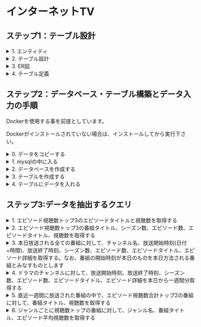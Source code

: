 # インターネットTV

## ステップ1：テーブル設計

<details>
<summary>1. エンティティ</summary>
<p>

- エピソード

- シーズン

- 番組

- タイムスロット

- チャンネル

- 番組ジャンル

- ジャンル

</p>
</details>

<details>
<summary>2. テーブル設計</summary>
<p>

[エピソード]
- エピソードID
- エピソード番号(数)
- タイトル
- エピソード詳細
- 動画時間
- 公開日
- 視聴数
- シーズンID
- 番組ID

    プライマリーキー：エピソードID

    外部キー：シーズンID、番組ID

[シーズン]
- シーズンID
- シーズン番号(数)

    プライマリーキー：シーズンID

    外部キー：番組ID

[番組]
- 番組ID
- タイトル
- 番組詳細

    プライマリーキー：番組ID

[タイムスロット]
- タイムスロットID
- 開始時刻(日付+時間)
- 終了時刻(日付+時間)
- チャンネルID

    プライマリーキー：タイムスロットID

    外部キー：エピソードID, チャンネルID

[チャンネル]
- チャンネルID
- チャンネル

    プライマリーキー：チャンネルID

[番組ジャンル]
- 番組ID
- ジャンルID

    プライマリーキー：番組ID、ジャンルID

    外部キー：番組ID、ジャンルID

[ジャンル]
- ジャンルID
- ジャンル

    プライマリーキー：ジャンルID

</p>
</details>

<details>
<summary>3. ER図</summary>
<p>
![ER_diagram](https://github.com/turtle-brothers/Dev_Camp_Record/assets/62471053/4fc99665-c7b9-459b-9cf4-5edad0ad0367)

</p>
</details>

<details>
<summary>4. テーブル定義</summary>
<p>

テーブル：episodes

|カラム名|データ型|NULL|キー|初期値|AUTO INCREMENT|
| ---- | ---- | ---- | ---- | ---- | ---- |
|episode_id|INT|NO|PRIMARY|NULL|YES|
|season_id|INT|NO|FOREIGN|NULL|NO|
|program_id|INT|NO|FOREIGN|NULL|NO|
|episode_number|INT|NO|NULL|NULL|NO|
|episode_title|VARCHAR(255)|NO|NULL|NULL|NO|
|episode_detail|TEXT|NO|NULL|NULL|NO|
|video_time|TIME|NO|NULL|NULL|NO|
|release_date|DATE|NO|NULL|NULL|NO|
|views|INT|NO|NULL|NULL|NO|
|外部キー制約：season_id, program_id||||||


テーブル：seasons

|カラム名|データ型|NULL|キー|初期値|AUTO INCREMENT|
| ---- | ---- | ---- | ---- | ---- | ---- |
|season_id|INT|NO|PRIMARY|NULL|YES|
|season_number|INT|NO|NULL|NULL|NO|
|program_id|INT|NO|FOREIGN|NULL|NO|
|外部キー制約：program_id||||||


テーブル：programs

|カラム名|データ型|NULL|キー|初期値|AUTO INCREMENT|
| ---- | ---- | ---- | ---- | ---- | ---- |
|program_id|INT|NO|PRIMARY|NULL|YES|
|program_title|VARCHAR(255)|NO|NULL|NULL|NO|
|program_detail|text|NO|NULL|NULL|NO|


テーブル：time_slots

|カラム名|データ型|NULL|キー|初期値|AUTO INCREMENT|
| ---- | ---- | ---- | ---- | ---- | ---- |
|time_slot_id|INT|NO|PRIMARY|NULL|YES|
|channel_id|INT|NO|FOREIGN|NULL|NO|
|start_time|TIME|NO|NULL|NULL|NO|
|end_time|TIME|NO|NULL|NULL|NO|
|外部キー制約：channel_id, episode_id||||||


テーブル：channels

|カラム名|データ型|NULL|キー|初期値|AUTO INCREMENT|
| ---- | ---- | ---- | ---- | ---- | ---- |
|channel_id|INT|NO|PRIMARY|NULL|YES|
|channel_name|VARCHAR(255)|NO|NULL|NULL|NO|


テーブル：program_genres

|カラム名|データ型|NULL|キー|初期値|AUTO INCREMENT|
| ---- | ---- | ---- | ---- | ---- | ---- |
|program_id|INT|NO|PRIMARY|NULL|YES|
|genre_id|INT|NO|PRIMARY|NULL|YES|
|program_id|INT|NO|FOREIGN|NULL|NO|
|genre_id|INT|NO|FOREIGN|NULL|NO|
|外部キー制約：program_id, genre_id||||||


テーブル：genres

|カラム名|データ型|NULL|キー|初期値|AUTO INCREMENT|
| ---- | ---- | ---- | ---- | ---- | ---- |
|genre_id|INT|NO|PRIMARY|NULL|YES|
|genre_name|VARCHAR(255)|NO|NULL|NULL|NO|

</p>
</details>



## ステップ2：データベース・テーブル構築とデータ入力の手順

Dockerを使用する事を前提としています。

Dockerがインストールされていない場合は、インストールしてから実行下さい。

<details>
<summary>0. データをコピーする</summary>
<p>

Dockerを起動する

```docker-compose up -d```

GitHubから任意のディレクトリへデータをコピーする

　```cd 任意のディレクトリ```
<br>
```git clone https://github.com/turtle-brothers/Dev_Camp_Record.git```
<br>
```cd ./Dev_Camp_Record/week_5-6/practise/```

</p>
</details>


<details>
<summary>1. mysqlの中に入る</summary>
<p>

データをmysqlサーバーに入れる

```docker cp ../Quest データベース名:/tmp/Quest```

Dockerコンテナの中に入る

```docker-compose exec mysql bash```

データをコピーしたディレクトリへ移動する

```cd /tmp/Quest```

mysqlの中に入る

```mysql -u root -p ```

passwordを入力する

</p>
</details>

<details>
<summary>2. データベースを作成する</summary>
<p>

データベースの表示

```SHOW DATABASES;```

データベースの作成

```CREATE DATABASE tvs;```

作成されたかどうか確認

```SHOW DATABASES;```

```sql
+--------------------+
| Database           |
+--------------------+
| information_schema |
| mysql              |
| performance_schema |
| sys                |
| tvs                |
+--------------------+
5 rows in set (0.22 sec)

```

データベースの指定

```USE tvs;```

指定しているデータベースの確認

```SELECT DATABASE();```

```sql
+-------------+
| database()  |
+-------------+
| tvs |
+-------------+
1 row in set (0.00 sec)
```

</p>
</details>

<details>
<summary>3. テーブルを作成する</summary>
<p>

テーブルの作成
(CREATE TABLE文・ALTER文ごと(；区切り)にコピーして、mysqlのターミナルに貼り付け)

```sql
CREATE TABLE genres(
    genre_id    INT          NOT NULL AUTO_INCREMENT,
    genre_name  VARCHAR(255) NOT NULL,
    PRIMARY KEY (genre_id)
);

CREATE TABLE channels(
    channel_id    INT          NOT NULL AUTO_INCREMENT,
    channel_name  VARCHAR(255) NOT NULL,
    PRIMARY KEY (channel_id)
);

CREATE TABLE programs(
    program_id      INT          NOT NULL AUTO_INCREMENT,
    program_title   VARCHAR(255) NOT NULL,
    program_detail  TEXT         NOT NULL,
    PRIMARY KEY (program_id)
);

CREATE TABLE program_genres(
    program_id  INT NOT NULL,
    genre_id    INT NOT NULL,
    FOREIGN KEY (program_id) REFERENCES programs(program_id),
    FOREIGN KEY (genre_id) REFERENCES genres(genre_id)
);

ALTER TABLE program_genres ADD PRIMARY KEY(program_id, genre_id);

CREATE TABLE seasons(
    season_id       INT NOT NULL AUTO_INCREMENT,
    season_number   INT NOT NULL,
    program_id      INT NOT NULL,
    PRIMARY KEY (season_id),
    FOREIGN KEY (program_id) REFERENCES programs(program_id)
);


CREATE TABLE episodes(
    episode_id      INT          NOT NULL AUTO_INCREMENT,
    season_id       INT          NOT NULL,
    program_id      INT          NOT NULL,
    episode_number  INT          NOT NULL,
    episode_title   VARCHAR(255) NOT NULL,
    episode_detail  TEXT         NOT NULL,
    video_time      TIME         NOT NULL,
    release_date    DATE         NOT NULL,
    views           INT          NOT NULL,
    PRIMARY KEY (episode_id),
    FOREIGN KEY (season_id) REFERENCES seasons(season_id),
    FOREIGN KEY (program_id) REFERENCES programs(program_id)
);

CREATE TABLE time_slots(
    time_slot_id  INT  NOT NULL AUTO_INCREMENT,
    channel_id    INT  NOT NULL,
    start_time    TIME NOT NULL,
    end_time      TIME NOT NULL,
    episode_id    INT  NOT NULL,
    PRIMARY KEY (time_slot_id),
    FOREIGN KEY (channel_id) REFERENCES channels(channel_id),
    FOREIGN KEY (episode_id) REFERENCES episodes(episode_id)
);

```

作成されたか確認。

```SHOW TABLES;```

```sql
mysql> SHOW TABLES;
+-----------------+
| Tables_in_tvs   |
+-----------------+
| channels        |
| episodes        |
| genres          |
| program_genres  |
| programs        |
| seasons         |
| time_slots      |
+-----------------+
7 rows in set (0.01 sec)
```

</p>
</details>

<details>
<summary>4. テーブルにデータを入れる</summary>
<p>

<details>
<summary>channelsテーブル</summary>
<p>
mysqlの中から実行

```source insert_channels.sql;```

```sql
source insert_channels.sql
Query OK, 16 rows affected (0.03 sec)
Records: 16  Duplicates: 0  Warnings: 0
```

データが入力されたか確認

```SELECT * FROM channel_table;```

```sql
mysql> SELECT * FROM channels;
+------------+-----------------+
| channel_id | channel_name    |
+------------+-----------------+
|          1 | dorama          |
|          2 | NHK_General     |
|          3 | NHK_Educational |
|          4 | Nippon_TV       |
|          5 | TBS             |
|          6 | Fuji_TV         |
|          7 | TV_Asahi        |
|          8 | TV_Tokyo        |
|          9 | Tokyo_MX        |
|         10 | BS_TBS          |
|         11 | BS_Fuji         |
|         12 | BS_Nippon       |
|         13 | BS_Asahi        |
|         14 | BS_Japan        |
|         15 | BS_TV_Tokyo     |
|         16 | BS11            |
+------------+-----------------+
16 rows in set (0.00 sec)
```
</p>
</details>

<details>
<summary>genresテーブル</summary>
<p>
mysqlの中から実行

```source insert_genres.sql;```

```sql
mysql> source insert_genres.sql;
Query OK, 29 rows affected (0.06 sec)
Records: 29  Duplicates: 0  Warnings: 0
```

データが入力されたか確認

```SELECT * FROM genres;```

```sql
mysql> SELECT * FROM genres;
+----------+-----------------+
| genre_id | genre_name      |
+----------+-----------------+
|        1 | Drama           |
|        2 | Comedy          |
|        3 | Action          |
|        4 | Romance         |
|        5 | Thriller        |
|        6 | Mystery         |
|        7 | Fantasy         |
|        8 | Science_Fiction |
|        9 | Horror          |
|       10 | Adventure       |
|       11 | Animation       |
|       12 | Crime           |
|       13 | Documentary     |
|       14 | Reality_TV      |
|       15 | Game_Show       |
|       16 | Talk_Show       |
|       17 | Variety_Show    |
|       18 | Sports          |
|       19 | News            |
|       20 | Music           |
|       21 | Historical      |
|       22 | Supernatural    |
|       23 | Family          |
|       24 | Western         |
|       25 | Cooking         |
|       26 | Travel          |
|       27 | Human_drama     |
|       28 | Educational     |
|       29 | Fashion         |
+----------+-----------------+
29 rows in set (0.01 sec)
```
</p>
</details>

<details>
<summary>programsテーブル</summary>
<p>
mysqlの中から実行

```source insert_programs.sql;```

```sql
mysql> source insert_programs.sql;
Query OK, 29 rows affected (0.03 sec)
Records: 29  Duplicates: 0  Warnings: 0
```

データが入力されたか確認

```SELECT * FROM programs;```

```sql
mysql> SELECT * FROM programs;
+------------+-------------------------+-----------------------------------------------------------------------------------------------+
| program_id | program_title           | program_detail
                                           |
+------------+-------------------------+-----------------------------------------------------------------------------------------------+
|          1 | Comedy Central          | Laugh out loud with the best comedy sketches and stand-up performances.                       |
|          2 | Action Unlimited        | Non-stop adrenaline-pumping action movies and TV series.                                      |
|          3 | Romantic Escapes        | Join us as we explore the most beautiful and romantic destinations around the globe.          |
|          4 | Mystery Files           | Delve into unsolved mysteries and intriguing crime cases with expert investigators.           |
|          5 | Science World           | Discover the wonders of science through exciting experiments and fascinating documentaries.   |
|          6 | Horror Nightmares       | Get ready for a spine-chilling night of horror movies that will leave you terrified.          |
|          7 | Adventure Quest         | Embark on thrilling adventures in the wilderness and uncover hidden treasures.                |
|          8 | Animation Mania         | Enjoy a marathon of your favorite animated shows and movies for all ages.                     |
|          9 | Crime Watch             | Stay updated on the latest crime news and investigations happening in your city.              |
|         10 | Travel Diaries          | Join our hosts as they explore breathtaking destinations and share their travel experiences.  |
|         11 | Documentary Showcase    | Experience captivating documentaries that cover a wide range of subjects and issues.          |
|         12 | Reality TV Showdown     | Witness intense competitions and dramatic moments in the world of reality television.         |
|         13 | Game Show Extravaganza  | Test your knowledge and skills as contestants battle it out for fantastic prizes.             |
|         14 | Talk Show Live          | Engage in thought-provoking discussions and interviews with renowned guests.                  |
|         15 | Variety Funhouse        | Be entertained with a mix of music, comedy, and exciting performances.                        |
|         16 | Sports Unlimited        | Catch all the thrilling sports action and highlights from around the world.                   |
|         17 | World News Tonight      | Stay informed with comprehensive coverage of the day top news stories.                        |
|         18 | Music Fusion            | Experience a fusion of different music genres and performances from talented artists.         |
|         19 | Fashion Forward         | Explore the latest trends, styles, and fashion tips from the world of haute couture.          |
|         20 | Historical Journey      | Take a journey through time as we delve into significant historical events and figures.       |
|         21 | Supernatural Encounters | Explore the world of the supernatural and paranormal with firsthand accounts.                 |
|         22 | Family Fun Time         | Enjoy quality family programming with wholesome shows and entertainment.                      |
|         23 | Western Classics        | Relive the golden era of Western movies and TV series featuring iconic cowboys.               |
|         24 | Sci-Fi Spectacular      | Immerse yourself in the world of futuristic technology and thrilling science fiction.         |
|         25 | Culinary Delights       | Indulge in mouthwatering recipes, culinary adventures, and gourmet delights.                  |
|         26 | Globe Trekker           | Embark on unforgettable journeys to exotic locations and experience different cultures.       |
|         27 | Educational Explorers   | Learn fascinating facts and expand your knowledge through educational programming.            |
|         28 | Musical Melodies        | Get lost in a melodic journey with enchanting music performances and live concerts.           |
|         29 | Fashion Runway          | Witness the glamour and creativity of fashion as models strut the runway in stunning designs. |
+------------+-------------------------+-----------------------------------------------------------------------------------------------+
29 rows in set (0.01 sec)
```
</p>
</details>


<details>
<summary>seasonsテーブル</summary>
<p>
mysqlの中から実行

```source insert_seasons.sql;```

```sql
mysql> source insert_seasons.sql;
Query OK, 30 rows affected (0.03 sec)
Records: 30  Duplicates: 0  Warnings: 0
```

データが入力されたか確認

```SELECT * FROM seasons;```

```sql
mysql> SELECT * FROM seasons;
+-----------+---------------+------------+
| season_id | season_number | program_id |
+-----------+---------------+------------+
|         1 |             1 |         25 |
|         2 |             6 |          3 |
|         3 |             4 |          6 |
|         4 |             5 |         17 |
|         5 |             6 |         28 |
|         6 |             7 |         18 |
|         7 |             5 |         20 |
|         8 |             7 |         27 |
|         9 |             6 |         22 |
|        10 |             5 |         24 |
|        11 |             8 |         21 |
|        12 |             4 |         16 |
|        13 |             4 |          4 |
|        14 |             7 |          3 |
|        15 |             7 |          4 |
|        16 |             1 |         10 |
|        17 |             3 |          9 |
|        18 |             9 |          2 |
|        19 |             2 |         22 |
|        20 |            10 |         12 |
|        21 |            11 |          3 |
|        22 |             3 |         18 |
|        23 |             4 |         28 |
|        24 |             6 |         18 |
|        25 |             6 |         14 |
|        26 |             3 |          5 |
|        27 |             4 |         17 |
|        28 |             2 |         23 |
|        29 |             8 |          8 |
|        30 |             7 |          4 |
+-----------+---------------+------------+
30 rows in set (0.01 sec)
```
</p>
</details>

<details>
<summary>time_slotsテーブル</summary>
<p>
mysqlの中から実行

```source insert_time_slots.sql;```

```sql
mysql> source insert_time_slots.sql;
Query OK, 48 rows affected, 96 warnings (0.02 sec)
Records: 48  Duplicates: 0  Warnings: 96
```

データが入力されたか確認

```SELECT * FROM time_slots;```

```sql
mysql> SELECT * FROM time_slots;
+--------------+------------+------------+----------+------------+
| time_slot_id | channel_id | start_time | end_time | episode_id |
+--------------+------------+------------+----------+------------+
|            1 |          1 | 00:00:00   | 00:30:00 |          1 |
|            2 |          2 | 00:30:00   | 01:00:00 |          2 |
|            3 |          3 | 01:00:00   | 01:30:00 |          3 |
|            4 |          4 | 01:30:00   | 02:00:00 |          4 |
|            5 |          5 | 02:00:00   | 02:30:00 |          5 |
|            6 |          6 | 02:30:00   | 03:00:00 |          6 |
|            7 |          7 | 03:00:00   | 03:30:00 |          7 |
|            8 |          8 | 03:30:00   | 04:00:00 |          8 |
|            9 |          9 | 04:00:00   | 04:30:00 |          9 |
|           10 |         10 | 04:30:00   | 05:00:00 |         10 |
|           11 |          1 | 05:00:00   | 05:30:00 |          1 |
|           12 |          2 | 05:30:00   | 06:00:00 |          2 |
|           13 |          3 | 06:00:00   | 06:30:00 |          3 |
|           14 |          4 | 06:30:00   | 07:00:00 |          4 |
|           15 |          5 | 07:00:00   | 07:30:00 |          5 |
|           16 |          6 | 07:30:00   | 08:00:00 |          6 |
|           17 |          7 | 08:00:00   | 08:30:00 |          7 |
|           18 |          8 | 08:30:00   | 09:00:00 |          8 |
|           19 |          9 | 09:00:00   | 09:30:00 |          9 |
|           20 |         10 | 09:30:00   | 10:00:00 |         10 |
|           21 |          1 | 10:00:00   | 10:30:00 |          1 |
|           22 |          2 | 10:30:00   | 11:00:00 |          2 |
|           23 |          3 | 11:00:00   | 11:30:00 |          3 |
|           24 |          4 | 11:30:00   | 12:00:00 |          4 |
|           25 |          5 | 12:00:00   | 12:30:00 |          5 |
|           26 |          6 | 12:30:00   | 13:00:00 |          6 |
|           27 |          7 | 13:00:00   | 13:30:00 |          7 |
|           28 |          8 | 13:30:00   | 14:00:00 |          8 |
|           29 |          9 | 14:00:00   | 14:30:00 |          9 |
|           30 |         10 | 14:30:00   | 15:00:00 |         10 |
|           31 |          1 | 15:00:00   | 15:30:00 |          1 |
|           32 |          2 | 15:30:00   | 16:00:00 |          2 |
|           33 |          3 | 16:00:00   | 16:30:00 |          3 |
|           34 |          4 | 16:30:00   | 17:00:00 |          4 |
|           35 |          5 | 17:00:00   | 17:30:00 |          5 |
|           36 |          6 | 17:30:00   | 18:00:00 |          6 |
|           37 |          7 | 18:00:00   | 18:30:00 |          7 |
|           38 |          8 | 18:30:00   | 19:00:00 |          8 |
|           39 |          9 | 19:00:00   | 19:30:00 |          9 |
|           40 |         10 | 19:30:00   | 20:00:00 |         10 |
|           41 |          1 | 20:00:00   | 20:30:00 |          1 |
|           42 |          2 | 20:30:00   | 21:00:00 |          2 |
|           43 |          3 | 21:00:00   | 21:30:00 |          3 |
|           44 |          4 | 21:30:00   | 22:00:00 |          4 |
|           45 |          5 | 22:00:00   | 22:30:00 |          5 |
|           46 |          6 | 22:30:00   | 23:00:00 |          6 |
|           47 |          7 | 23:00:00   | 23:30:00 |          7 |
|           48 |          8 | 23:30:00   | 00:00:00 |          8 |
+--------------+------------+------------+----------+------------+
48 rows in set (0.00 sec)

```
</p>
</details>

<details>
<summary>episodesテーブル</summary>
<p>
mysqlの中から実行

```source insert_episodes.sql;```

```sql
mysql> source insert_episode_viewers.sql;
Query OK, 30 rows affected (0.02 sec)
Records: 30  Duplicates: 0  Warnings: 0
```

データが入力されたか確認

```SELECT * FROM episodes;```

```sql
mysql> SELECT * FROM episodes;
+------------+-----------+------------+----------------+---------------------+--------------------------------------------------------------------------------+------------+--------------+-------+
| episode_id | season_id | program_id | episode_number | episode_title       | episode_detail                                                                 | video_time | release_date | views |
+------------+-----------+------------+----------------+---------------------+--------------------------------------------------------------------------------+------------+--------------+-------+
|          1 |         1 |          1 |              1 | The Beginning       | This is the first episode of our new show!                                     | 02:00:00   | 2023-05-15   |  1000 |
|          2 |         1 |          1 |              2 | Uncharted Territory | Our characters embark on an exciting adventure into unexplored lands.          | 00:45:00   | 2023-05-15   |  1500 |
|          3 |         1 |          1 |              3 | Secrets Revealed    | The mysteries surrounding our main characters are finally unveiled.            | 00:30:00   | 2023-05-15   |  1200 |
|          4 |         1 |          1 |              4 | Pilot Episode       | The first episode of our thrilling new series!                                 | 00:30:00   | 2023-05-16   |  2000 |
|          5 |         1 |          1 |              5 | Double Cross        | Betrayal and deceit take center stage in this intense episode.                 | 01:00:00   | 2023-05-16   |  1800 |
|          6 |         1 |          1 |              6 | The Chase Begins    | The protagonist embarks on a high-stakes chase to catch the culprits.          | 00:45:00   | 2023-05-16   |  1600 |
|          7 |         1 |          2 |              7 | New Horizons        | Our characters start a new chapter in their lives with exciting opportunities. | 00:30:00   | 2023-05-17   |   900 |
|          8 |         1 |          2 |              8 | Facing Fears        | Our protagonist confronts their deepest fears in a life-changing journey.      | 00:45:00   | 2023-05-17   |  1100 |
|          9 |         1 |          2 |              9 | Into the Unknown    | Our characters venture into uncharted territory, facing unexpected challenges. | 00:30:00   | 2023-05-17   |  1300 |
|         10 |         1 |          2 |             10 | The Origins         | Discover the origins of our main character in this intriguing episode.         | 01:00:00   | 2023-05-18   |  1700 |
|         11 |         1 |          2 |             11 | A Twist of Fate     | A surprising turn of events changes the course of our character lives.         | 01:00:00   | 2023-05-18   |  1900 |
|         12 |         1 |          2 |             12 | The Final Showdown  | The ultimate battle between good and evil reaches its climax.                  | 01:00:00   | 2023-05-18   |  2200 |
|         13 |         2 |          1 |             13 | The Awakening       | Our protagonist awakens to their true powers in this pivotal episode.          | 00:30:00   | 2023-05-19   |   950 |
|         14 |         2 |          1 |             14 | Hidden Secrets      | Dark secrets from the past resurface, threatening to unravel everything.       | 00:45:00   | 2023-05-19   |  1250 |
|         15 |         2 |          1 |             15 | Race Against Time   | Our characters race against the clock to prevent a catastrophic event.         | 01:00:00   | 2023-05-19   |  1450 |
+------------+-----------+------------+----------------+---------------------+--------------------------------------------------------------------------------+------------+--------------+-------+
15 rows in set (0.01 sec)
```
</p>
</details>



外部キー制約でデータが入力できない場合、一時的に外部キー制約を無効化して実行する必要がある。
データを入力した後に、再度外部キー制約を有効化することを忘れずに行う。

無効化

```SET FOREIGN_KEY_CHECKS=0;```

<details>
<summary>program_genresテーブル</summary>
<p>
mysqlの中から実行

```source insert_programs_genres.sql;```

```sql
mysql> source insert_programs_genres.sql;
Query OK, 30 rows affected (0.05 sec)
Records: 30  Duplicates: 0  Warnings: 0
```

データが入力されたか確認

```SELECT * FROM program_genres;```

```sql
mysql> SELECT * FROM program_genres;
+------------+----------+
| program_id | genre_id |
+------------+----------+
|          1 |        1 |
|         11 |        1 |
|         21 |        1 |
|          2 |        2 |
|         12 |        2 |
|         22 |        2 |
|          3 |        3 |
|         13 |        3 |
|         23 |        3 |
|          4 |        4 |
|         14 |        4 |
|         24 |        4 |
|          5 |        5 |
|         15 |        5 |
|         25 |        5 |
|          6 |        6 |
|         16 |        6 |
|         26 |        6 |
|          7 |        7 |
|         17 |        7 |
|         27 |        7 |
|          8 |        8 |
|         18 |        8 |
|         28 |        8 |
|          9 |        9 |
|         19 |        9 |
|         29 |        9 |
|         10 |       10 |
|         20 |       10 |
|         30 |       10 |
+------------+----------+
30 rows in set (0.00 sec)
```
</p>
</details>

有効化

```SET FOREIGN_KEY_CHECKS=1;```

外部キー制約の確認
```sql
mysql> SHOW VARIABLES LIKE 'FOREIGN_KEY_CHECKS';
+--------------------+-------+
| Variable_name      | Value |
+--------------------+-------+
| foreign_key_checks | ON    |
+--------------------+-------+
1 row in set (0.03 sec)
```

</p>
</details>

## ステップ3:データを抽出するクエリ

<details>
<summary>1. エピソード視聴数トップ3のエピソードタイトルと視聴数を取得する</summary>
<p>

```sql
SELECT episode_title, views
FROM episodes
ORDER BY views DESC
LIMIT 3;
```

</p>
</details>

<details>
<summary>2. エピソード視聴数トップ3の番組タイトル、シーズン数、エピソード数、エピソードタイトル、視聴数を取得する</summary>
<p>

```sql
SELECT P.program_title, S.season_number, E.episode_number, E.episode_title, E.views
FROM episodes AS E
INNER JOIN seasons AS S
ON E.season_id = S.season_id
    INNER JOIN programs AS P
    ON E.program_id = P.program_id
ORDER BY views DESC
LIMIT 3;
```

</p>
</details>

<details>
<summary>3. 本日放送される全ての番組に対して、チャンネル名、放送開始時刻(日付+時間)、放送終了時刻、シーズン数、エピソード数、エピソードタイトル、エピソード詳細を取得する。なお、番組の開始時刻が本日のものを本日方法される番組とみなすものとします</summary>
<p>

```sql
SELECT C.channel_name, CONCAT(CURDATE(), ' ', T.start_time) AS broadcast_start_time, CONCAT(CURDATE(), ' ', T.end_time) AS broadcast_end_time,
    S.season_number, E.episode_number, E.episode_title, E.episode_detail
FROM time_slots AS T
JOIN channels AS C
ON T.channel_id = C.channel_id
    JOIN episodes AS E
    ON T.start_time >= CURDATE() AND T.start_time < DATE_ADD(CURDATE(), INTERVAL 1 DAY)
        JOIN programs AS P
        ON E.program_id = P.program_id
            LEFT JOIN seasons AS S
            ON E.season_id = S.season_id
WHERE DATE(E.release_date) = CURDATE()
ORDER BY C.channel_name, T.start_time;
```

</p>
</details>

<details>
<summary>4. ドラマのチャンネルに対して、放送開始時刻、放送終了時刻、シーズン数、エピソード数、エピソードタイトル、エピソード詳細を本日から一週間分取得する</summary>
<p>

```sql
SELECT C.channel_name, CONCAT(DATE(E.release_date), ' ', T.start_time) AS broadcast_start_time, CONCAT(DATE(E.release_date), ' ', T.end_time) AS broadcast_end_time,
    S.season_number, E.episode_number, E.episode_title, E.episode_detail
FROM time_slots AS T
JOIN channels AS C
ON T.channel_id = C.channel_id
    JOIN episodes AS E
    ON T.start_time >= CURDATE() AND T.start_time < DATE_ADD(CURDATE(), INTERVAL 1 WEEK)
        JOIN programs AS P
        ON E.program_id = P.program_id
            LEFT JOIN seasons AS S
            ON E.season_id = S.season_id
WHERE DATE(E.release_date) BETWEEN CURDATE() AND DATE_ADD(CURDATE(), INTERVAL 1 WEEK)
AND  C.channel_name = 'dorama'
ORDER BY E.release_date, T.start_time;
```

</p>
</details>

<details>
<summary>5. 直近一週間に放送された番組の中で、エピソード視聴数合計トップ2の番組に対して、番組タイトル、視聴数を取得する</summary>
<p>

```sql
SELECT P.program_title, SUM(E.views) AS sum_view_count
FROM episodes AS E
JOIN programs AS P
ON E.program_id = P.program_id
WHERE DATE(E.release_date) BETWEEN (CURDATE() - INTERVAL 7 DAY) AND CURDATE()
GROUP BY P.program_title
ORDER BY sum_view_count DESC
LIMIT 2;
```

</p>
</details>

<details>
<summary>6. ジャンルごとに視聴数トップの番組に対して、ジャンル名、番組タイトル、エピソード平均視聴数を取得する</summary>
<p>

```sql
SELECT genre_name, program_title, avg_view
FROM (
    SELECT G.genre_name, P.program_title, ROUND(AVG(views),0) AS avg_view, RANK() OVER (PARTITION BY G.genre_name ORDER BY AVG(E.views)) AS ranking
    FROM episodes AS E
    INNER JOIN programs AS P
    ON E.program_id = P.program_id
        INNER JOIN program_genres AS PG
        ON E.program_id = PG.program_id
            INNER JOIN genres AS G
            ON PG.genre_id = G.genre_id
    GROUP BY G.genre_name, P.program_id) AS views
WHERE ranking = 1;
```
</p>
</details>
